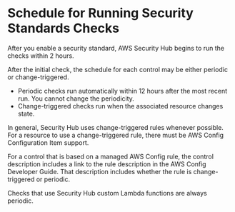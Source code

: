 # Schedule for Running Security Standards Checks<a name="securityhub-standards-schedule"></a>

After you enable a security standard, AWS Security Hub begins to run the checks within 2 hours\.

After the initial check, the schedule for each control may be either periodic or change\-triggered\.
+ Periodic checks run automatically within 12 hours after the most recent run\. You cannot change the periodicity\.
+ Change\-triggered checks run when the associated resource changes state\.

In general, Security Hub uses change\-triggered rules whenever possible\. For a resource to use a change\-triggered rule, there must be AWS Config Configuration Item support\.

For a control that is based on a managed AWS Config rule, the control description includes a link to the rule description in the AWS Config Developer Guide\. That description includes whether the rule is change\-triggered or periodic\.

Checks that use Security Hub custom Lambda functions are always periodic\.